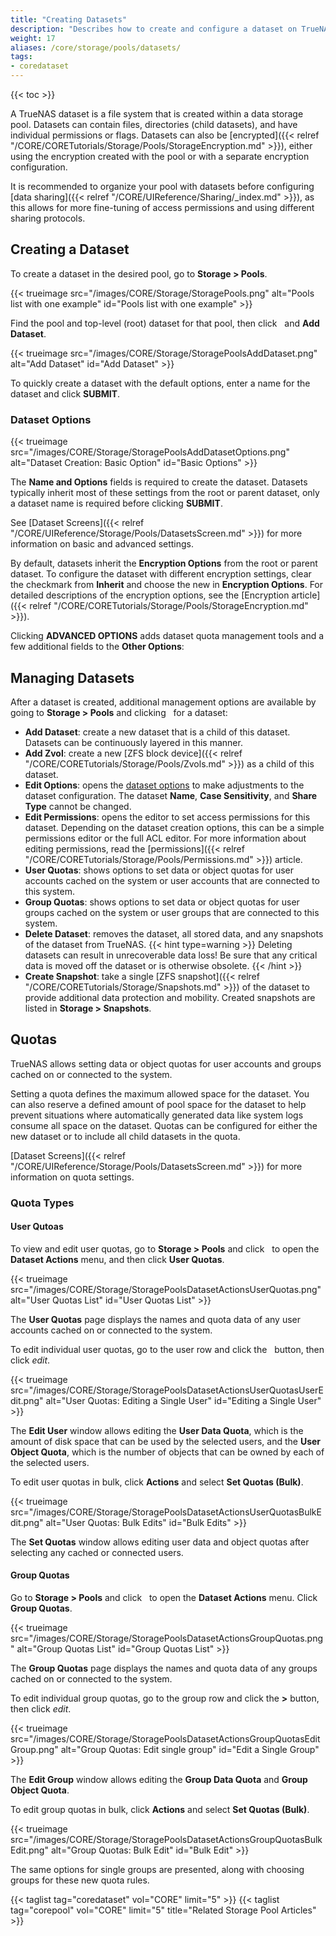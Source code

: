 ```yaml
---
title: "Creating Datasets"
description: "Describes how to create and configure a dataset on TrueNAS CORE."
weight: 17
aliases: /core/storage/pools/datasets/
tags:
- coredataset
---
```


{{< toc >}}

A TrueNAS dataset is a file system that is created within a data storage pool.
Datasets can contain files, directories (child datasets), and have individual permissions or flags.
Datasets can also be [encrypted]({{< relref "/CORE/CORETutorials/Storage/Pools/StorageEncryption.md" >}}), either using the encryption created with the pool or with a separate encryption configuration.

It is recommended to organize your pool with datasets before configuring [data sharing]({{< relref "/CORE/UIReference/Sharing/_index.md" >}}), as this allows for more fine-tuning of access permissions and using different sharing protocols.

## Creating a Dataset

To create a dataset in the desired pool, go to **Storage > Pools**.

{{< trueimage src="/images/CORE/Storage/StoragePools.png" alt="Pools list with one example" id="Pools list with one example" >}}

Find the pool and top-level (root) dataset for that pool, then click <i class="fa fa-ellipsis-v" aria-hidden="true" title="Options"></i>&nbsp; and **Add Dataset**.

{{< trueimage src="/images/CORE/Storage/StoragePoolsAddDataset.png" alt="Add Dataset" id="Add Dataset" >}}

To quickly create a dataset with the default options, enter a name for the dataset and click **SUBMIT**.

### Dataset Options

{{< trueimage src="/images/CORE/Storage/StoragePoolsAddDatasetOptions.png" alt="Dataset Creation: Basic Option" id="Basic Options" >}}

The **Name and Options** fields is required to create the dataset.
Datasets typically inherit most of these settings from the root or parent dataset, only a dataset name is required before clicking **SUBMIT**.


See [Dataset Screens]({{< relref "/CORE/UIReference/Storage/Pools/DatasetsScreen.md" >}}) for more information on basic and advanced settings.

By default, datasets inherit the **Encryption Options** from the root or parent dataset.
To configure the dataset with different encryption settings, clear the checkmark from **Inherit** and choose the new in **Encryption Options**.
For detailed descriptions of the encryption options, see the [Encryption article]({{< relref "/CORE/CORETutorials/Storage/Pools/StorageEncryption.md" >}}).

Clicking **ADVANCED OPTIONS** adds dataset quota management tools and a few additional fields to the **Other Options**:

## Managing Datasets

After a dataset is created, additional management options are available by going to **Storage > Pools** and clicking <i class="fa fa-ellipsis-v" aria-hidden="true" title="Options"></i>&nbsp; for a dataset:

* **Add Dataset**: create a new dataset that is a child of this dataset.
  Datasets can be continuously layered in this manner.
* **Add Zvol**: create a new [ZFS block device]({{< relref "/CORE/CORETutorials/Storage/Pools/Zvols.md" >}}) as a child of this dataset.
* **Edit Options**: opens the [dataset options](#dataset-options) to make adjustments to the dataset configuration.
  The dataset **Name**, **Case Sensitivity**, and **Share Type** cannot be changed.
* **Edit Permissions**: opens the editor to set access permissions for this dataset.
  Depending on the dataset creation options, this can be a simple permissions editor or the full ACL editor. For more information about editing permissions, read the [permissions]({{< relref "/CORE/CORETutorials/Storage/Pools/Permissions.md" >}}) article.
* **User Quotas**: shows options to set data or object quotas for user accounts cached on the system or user accounts that are connected to this system.
* **Group Quotas**: shows options to set data or object quotas for user groups cached on the system or user groups that are connected to this system. 
* **Delete Dataset**: removes the dataset, all stored data, and any snapshots of the dataset from TrueNAS.
  {{< hint type=warning >}}
  Deleting datasets can result in unrecoverable data loss!
  Be sure that any critical data is moved off the dataset or is otherwise obsolete.
  {{< /hint >}}
* **Create Snapshot**: take a single [ZFS snapshot]({{< relref "/CORE/CORETutorials/Storage/Snapshots.md" >}}) of the dataset to provide additional data protection and mobility.
  Created snapshots are listed in **Storage > Snapshots**.

## Quotas

TrueNAS allows setting data or object quotas for user accounts and groups cached on or connected to the system.

Setting a quota defines the maximum allowed space for the dataset.
You can also reserve a defined amount of pool space for the dataset to help prevent situations where automatically generated data like system logs consume all space on the dataset.
Quotas can be configured for either the new dataset or to include all child datasets in the quota.

[Dataset Screens]({{< relref "/CORE/UIReference/Storage/Pools/DatasetsScreen.md" >}}) for more information on quota settings.

### Quota Types

#### User Qutoas
To view and edit user quotas, go to **Storage > Pools** and click <i class="fa fa-ellipsis-v" aria-hidden="true" title="Options"></i>&nbsp; to open the **Dataset Actions** menu, and then click **User Quotas**.

{{< trueimage src="/images/CORE/Storage/StoragePoolsDatasetActionsUserQuotas.png" alt="User Quotas List" id="User Quotas List" >}}

The **User Quotas** page displays the names and quota data of any user accounts cached on or connected to the system.

To edit individual user quotas, go to the user row and click the <i class="fa fa-ellipsis-v" aria-hidden="true" title="Options"></i>&nbsp; button, then click <i class="material-icons" aria-hidden="true" title="edit">edit</i>.

{{< trueimage src="/images/CORE/Storage/StoragePoolsDatasetActionsUserQuotasUserEdit.png" alt="User Quotas: Editing a Single User" id="Editing a Single User" >}}

The **Edit User** window allows editing the **User Data Quota**, which is the amount of disk space that can be used by the selected users, and the **User Object Quota**, which is the number of objects that can be owned by each of the selected users.

To edit user quotas in bulk, click **Actions** and select **Set Quotas (Bulk)**.

{{< trueimage src="/images/CORE/Storage/StoragePoolsDatasetActionsUserQuotasBulkEdit.png" alt="User Quotas: Bulk Edits" id="Bulk Edits" >}}

The **Set Quotas** window allows editing user data and object quotas after selecting any cached or connected users.

#### Group Quotas

Go to **Storage > Pools** and click <i class="fa fa-ellipsis-v" aria-hidden="true" title="Options"></i>&nbsp; to open the **Dataset Actions** menu.
Click **Group Quotas**.

{{< trueimage src="/images/CORE/Storage/StoragePoolsDatasetActionsGroupQuotas.png" alt="Group Quotas List" id="Group Quotas List" >}}

The **Group Quotas** page displays the names and quota data of any groups cached on or connected to the system.

To edit individual group quotas, go to the group row and click the **>** button, then click <i class="material-icons" aria-hidden="true" title="edit">edit</i>.

{{< trueimage src="/images/CORE/Storage/StoragePoolsDatasetActionsGroupQuotasEditGroup.png" alt="Group Quotas: Edit single group" id="Edit a Single Group" >}}

The **Edit Group** window allows editing the **Group Data Quota** and **Group Object Quota**.

To edit group quotas in bulk, click **Actions** and select **Set Quotas (Bulk)**.

{{< trueimage src="/images/CORE/Storage/StoragePoolsDatasetActionsGroupQuotasBulkEdit.png" alt="Group Quotas: Bulk Edit" id="Bulk Edit" >}}

The same options for single groups are presented, along with choosing groups for these new quota rules.

{{< taglist tag="coredataset" vol="CORE" limit="5" >}}
{{< taglist tag="corepool" vol="CORE" limit="5" title="Related Storage Pool Articles" >}}

